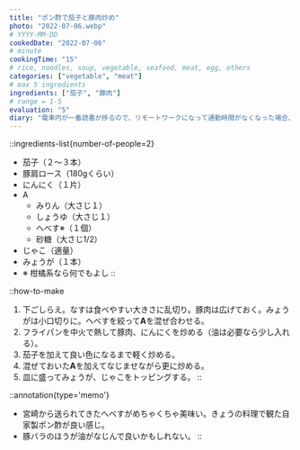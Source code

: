 ```yaml
---
title: "ポン酢で茄子と豚肉炒め"
photo: "2022-07-06.webp"
# YYYY-MM-DD
cookedDate: "2022-07-06"
# minute
cookingTime: "15"
# rice, noodles, soup, vegetable, seafood, meat, egg, others
categories: ["vegetable", "meat"]
# max 5 ingredients
ingredients: ["茄子", "豚肉"]
# range = 1-5
evaluation: "5"
diary: "電車内が一番読書が捗るので、リモートワークになって通勤時間がなくなった場合、読書量が激減しそうだなと不安視しています。予定はなし。"
---
```


::ingredients-list{number-of-people=2}
- 茄子（２～３本）
- 豚肩ロース（180gくらい）
- にんにく（１片）
- A
  - みりん（大さじ１）
  - しょうゆ（大さじ１）
  - へべす※（１個）
  - 砂糖（大さじ1/2）
- じゃこ（適量）
- みょうが（１本）
- ※ 柑橘系なら何でもよし
::

::how-to-make
1. 下ごしらえ。なすは食べやすい大きさに乱切り。豚肉は広げておく。みょうがは小口切りに。へべすを絞って**A**を混ぜ合わせる。
2. フライパンを中火で熱して豚肉、にんにくを炒める（油は必要なら少し入れる）。
3. 茄子を加えて良い色になるまで軽く炒める。
4. 混ぜておいた**A**を加えてなじませながら更に炒める。
5. 皿に盛ってみょうが、じゃこをトッピングする。
::

::annotation{type='memo'}
- 宮崎から送られてきたへべすがめちゃくちゃ美味い。きょうの料理で観た自家製ポン酢が良い感じ。
- 豚バラのほうが油がなじんで良いかもしれない。
::
